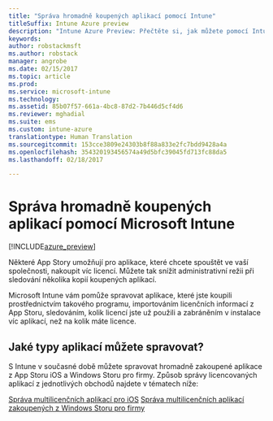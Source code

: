 ```yaml
---
title: "Správa hromadně koupených aplikací pomocí Intune"
titleSuffix: Intune Azure preview
description: "Intune Azure Preview: Přečtěte si, jak můžete pomocí Intune spravovat a monitorovat používání multilicenčních aplikací, které jste zakoupili v obchodech."
keywords: 
author: robstackmsft
ms.author: robstack
manager: angrobe
ms.date: 02/15/2017
ms.topic: article
ms.prod: 
ms.service: microsoft-intune
ms.technology: 
ms.assetid: 85b07f57-661a-4bc8-87d2-7b446d5cf4d6
ms.reviewer: mghadial
ms.suite: ems
ms.custom: intune-azure
translationtype: Human Translation
ms.sourcegitcommit: 153cce3809e24303b8f88a833e2fc7bdd9428a4a
ms.openlocfilehash: 354320193456574a49d5bfc39045fd713fc88da5
ms.lasthandoff: 02/18/2017

---
```


# <a name="manage-volume-purchased-apps-with-micrsoft-intune"></a>Správa hromadně koupených aplikací pomocí Microsoft Intune

[!INCLUDE[azure_preview](../includes/azure_preview.md)]

Některé App Story umožňují pro aplikace, které chcete spouštět ve vaší společnosti, nakoupit víc licencí. Můžete tak snížit administrativní režii při sledování několika kopií koupených aplikací.

Microsoft Intune vám pomůže spravovat aplikace, které jste koupili prostřednictvím takového programu, importováním licenčních informací z App Storu, sledováním, kolik licencí jste už použili a zabráněním v instalace víc aplikací, než na kolik máte licence.

## <a name="which-types-of-apps-can-you-manage"></a>Jaké typy aplikací můžete spravovat?

S Intune v současné době můžete spravovat hromadně zakoupené aplikace z App Storu iOS a Windows Storu pro firmy. Způsob správy licencovaných aplikací z jednotlivých obchodů najdete v tématech níže:

[Správa multilicenčních aplikací pro iOS](ios-vpp-apps.md)
[Správa multilicenčních aplikací zakoupených z Windows Storu pro firmy](wsfb-apps.md)

